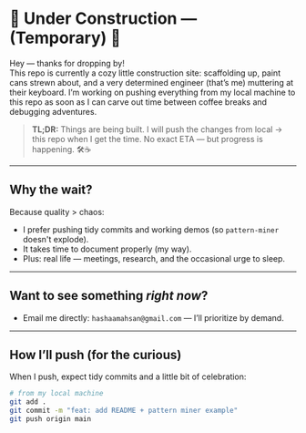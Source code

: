 # 🚧 Under Construction — (Temporary) 🚧

Hey — thanks for dropping by!  
This repo is currently a cozy little construction site: scaffolding up, paint cans strewn about, and a very determined engineer (that’s me) muttering at their keyboard. I’m working on pushing everything from my local machine to this repo as soon as I can carve out time between coffee breaks and debugging adventures.

> **TL;DR:** Things are being built. I will push the changes from local → this repo when I get the time. No exact ETA — but progress is happening. 🛠️☕️

---

## Why the wait?
Because quality > chaos:
- I prefer pushing tidy commits and working demos (so `pattern-miner` doesn't explode).  
- It takes time to document properly (my way).  
- Plus: real life — meetings, research, and the occasional urge to sleep.

---

## Want to see something *right now*?
- Email me directly: `hashaamahsan@gmail.com` — I’ll prioritize by demand.  

---

## How I’ll push (for the curious)
When I push, expect tidy commits and a little bit of celebration:
```bash
# from my local machine
git add .
git commit -m "feat: add README + pattern miner example"
git push origin main 
